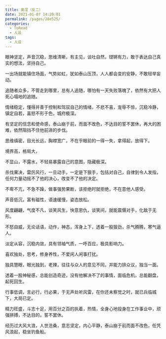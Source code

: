 ```yaml
---
title: 奥涅（反二）
date: 2021-01-07 14:20:01
permalink: /pages/28e525/
categories:
  - ToRead
  - 人设
tags:
  - 人设
---
```




眼神坚定，声音沉稳，思维清晰，有主见，谈吐自然，铿锵有力，敢于表达自己真实的想法，坚持自己。



一出场就能镇住场面，气势如虹，犹如泰山压顶，人人都会变的安静，不敢轻举妄动。



追随者众多，不管走到哪里，总有人追随，哪怕有一天失败落魄了，依然有大把人死心塌地的追随。



情绪稳定，懂得并善于控制和驾驭自己的情绪，不悲不喜，宠辱不惊，沉稳冷静，镇定自若，喜怒不形于色，城府极深。



有坚定的信念和使命感，泰山崩于前，而面不改色，不达目的誓不罢休，再大的困难，依然阻挡不住他前进的步伐。



思维缜密，目光长远，胸襟宽广，不在乎眼前的一得一失，拿得起，放得下。



境界高，格局大，



不显山，不露水，不轻易暴露自己的意图，隐藏极深。



杀伐果决，雷厉风行，一旦动手，一定是下狠手，包括对自己，自律到令人发指，任何力量动摇不了他的决心，改变不了他的决定。



不卑不亢，不急不躁，做事强势果断，该拒绝时就拒绝，不在意他人感受。



声音低沉，富有磁性，语速缓慢，姿态放松。



风度翩翩，气度不凡，谈笑风生，快意恩仇，谈笑间，就能震慑对手，化敌于无形。



不怒自威，无论话语，动作，神态，浑身上下，透着一股狠劲，杀气腾腾，寒气逼人。



淡定从容，沉稳内敛，具有领袖气质，一呼百应，极具影响力。



喜欢独处，思考，修身养性，不爱闲人闲事打扰。



独具慧眼，眼光独到，老辣，往往与众人的意见不同，并能力排众议，独当一面。



透着一股神秘感，总能创造奇迹，没有他解决不了的事情，面临危机，总能翻盘，起死回生。



行事低调，言必行，行必果，于无声处听风雷，在你还未察觉之时，就已兵临城下，大局已定。



精力旺盛，斗志十足，用百分之百的执着，热情，全身心地投身在工作事业中，顽强拼搏，不达目的，誓不罢休。



经历过大风大浪，人世沧桑，意志坚定，内心平静，泰山崩于前而面不改色，任凭风浪起，稳坐钓鱼船。